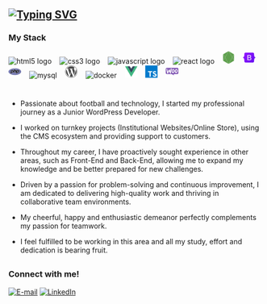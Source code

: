 
## <a href="https://git.io/typing-svg"><img src="https://readme-typing-svg.demolab.com?font=Bree+Serif&pause=1000&color=D6F722&width=435&lines=Hello%2C+I%C2%B4m+Wanderley+Pereira+%F0%9F%91%A8%F0%9F%8F%BD%E2%80%8D%F0%9F%92%BB" alt="Typing SVG" /></a>

<h3 align="left">My Stack</h3>

<div align="left">
  <img src="https://cdn.jsdelivr.net/gh/devicons/devicon/icons/html5/html5-original.svg" height="25" alt="html5 logo"  />
  <img width="8" />
  <img src="https://cdn.jsdelivr.net/gh/devicons/devicon/icons/css3/css3-original.svg" height="25" alt="css3 logo"  />
  <img width="8" />
  <img src="https://cdn.jsdelivr.net/gh/devicons/devicon/icons/javascript/javascript-plain.svg" height="25" alt="javascript logo"  />
  <img width="8" />
  <img src="https://cdn.jsdelivr.net/gh/devicons/devicon/icons/react/react-original.svg" height="25" alt="react logo"  />
  <img width="8" />
  <img src="https://raw.githubusercontent.com/devicons/devicon/master/icons/nodejs/nodejs-plain.svg" height="25" alt="Nodejs"  />
  <img width="8" />
  <img src="https://raw.githubusercontent.com/devicons/devicon/master/icons/bootstrap/bootstrap-original.svg" height="25" alt="bootstrap"  />
  <img width="8" />
  <img src="https://raw.githubusercontent.com/devicons/devicon/master/icons/php/php-original.svg" height="25" alt="php"  />
  <img width="8" />
  <img src="https://cdn.jsdelivr.net/gh/devicons/devicon/icons/mysql/mysql-original.svg" height="25" alt="mysql"  />
  <img width="8" />
  <img src="https://raw.githubusercontent.com/devicons/devicon/master/icons/wordpress/wordpress-plain.svg" height="25" alt="wordpress"  />
  <img width="8" />
  <img src="https://cdn.jsdelivr.net/gh/devicons/devicon/icons/docker/docker-original.svg" height="25" alt="docker"  />
  <img width="8" />
  <img src="https://raw.githubusercontent.com/devicons/devicon/master/icons/vuejs/vuejs-original.svg" height="25" alt="Vue.js"  />
  <img width="8" />
  <img src="https://raw.githubusercontent.com/devicons/devicon/master/icons/typescript/typescript-original.svg" height="25" alt="Typescript"  />
 <img width="8" />
  <img src="https://raw.githubusercontent.com/devicons/devicon/master/icons/woocommerce/woocommerce-original.svg" height="25" alt="Typescript"  />
</div>

#

- Passionate about football and technology, I started my professional journey as a Junior WordPress Developer.
- I worked on turnkey projects (Institutional Websites/Online Store), using the CMS ecosystem and providing support to customers.
- Throughout my career, I have proactively sought experience in other areas, such as Front-End and Back-End, allowing me to expand my knowledge and be better prepared for new challenges.
- Driven by a passion for problem-solving and continuous improvement, I am dedicated to delivering high-quality work and thriving in collaborative team environments.

- My cheerful, happy and enthusiastic demeanor perfectly complements my passion for teamwork.

- I feel fulfilled to be working in this area and all my study, effort and dedication is bearing fruit.

##

<h3 align="left">Connect with me!</h3>

[![E-mail](https://img.shields.io/badge/-Email-000?style=for-the-badge&logo=microsoft-outlook&logoColor=FF00F6&color:FFF)](mailto:vaz-pereira15@hotmail.com)
[![LinkedIn](https://img.shields.io/badge/-LinkedIn-000?style=for-the-badge&logo=linkedin&logoColor=FF00F6&color:FFF)](https://www.linkedin.com/in/iamwanderley/)    
